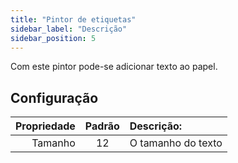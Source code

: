 ```yaml
---
title: "Pintor de etiquetas"
sidebar_label: "Descrição"
sidebar_position: 5
---
```


Com este pintor pode-se adicionar texto ao papel.

## Configuração

| Propriedade | Padrão | Descrição:         |
| -----------:|:------:|:------------------ |
|     Tamanho |   12   | O tamanho do texto |
